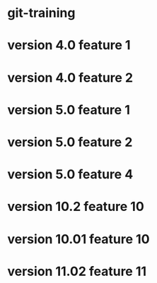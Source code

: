 # git-training
# version 4.0 feature 1
# version 4.0 feature 2
# version 5.0 feature 1
# version 5.0 feature 2
# version 5.0 feature 4
# version 10.2 feature 10
# version 10.01 feature 10
# version 11.02 feature 11